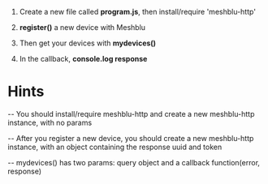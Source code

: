 1) Create a new file called **program.js**, then install/require 'meshblu-http'

2) **register()** a new device with Meshblu

3) Then get your devices with **mydevices()**

4) In the callback, **console.log response**

# Hints
-- You should install/require meshblu-http and create a new meshblu-http instance, with no params

-- After you register a new device, you should create a new meshblu-http instance, with an object containing the response uuid and token

-- mydevices() has two params: query object and a callback function(error, response)
